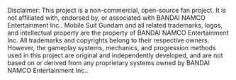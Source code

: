 Disclaimer:
This project is a non-commercial, open-source fan project. It is not affiliated with, endorsed by, or associated with BANDAI NAMCO Entertainment Inc..
Mobile Suit Gundam and all related trademarks, logos, and intellectual property are the property of BANDAI NAMCO Entertainment Inc. All trademarks and copyrights belong to their respective owners.
However, the gameplay systems, mechanics, and progression methods used in this project are original and independently developed, and are not based on or derived from any proprietary systems owned by BANDAI NAMCO Entertainment Inc..
